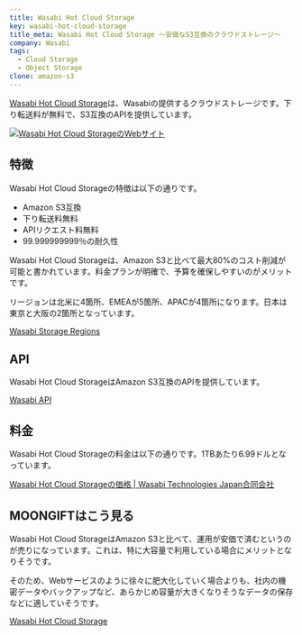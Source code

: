 ```yaml
---
title: Wasabi Hot Cloud Storage
key: wasabi-hot-cloud-storage
title_meta: Wasabi Hot Cloud Storage 〜安価なS3互換のクラウドストレージ〜
company: Wasabi
tags:
  - Cloud Storage
  - Object Storage
clone: amazon-s3
---
```


[Wasabi Hot Cloud Storage](https://wasabi.com/cloud-object-storage)は、Wasabiの提供するクラウドストレージです。下り転送料が無料で、S3互換のAPIを提供しています。

[![Wasabi Hot Cloud StorageのWebサイト](/img/services/wasabi-hot-cloud-storage.jpg)](https://wasabi.com/cloud-object-storage)

<!--more-->

## 特徴

Wasabi Hot Cloud Storageの特徴は以下の通りです。

- Amazon S3互換
- 下り転送料無料
- APIリクエスト料無料
- 99.999999999％の耐久性

Wasabi Hot Cloud Storageは、Amazon S3と比べて最大80%のコスト削減が可能と書かれています。料金プランが明確で、予算を確保しやすいのがメリットです。

リージョンは北米に4箇所、EMEAが5箇所、APACが4箇所になります。日本は東京と大阪の2箇所となっています。

[Wasabi Storage Regions](https://wasabi.com/company/storage-regions)

## API

Wasabi Hot Cloud StorageはAmazon S3互換のAPIを提供しています。

[Wasabi API](https://docs.wasabi.com/docs/wasabi-api)

## 料金

Wasabi Hot Cloud Storageの料金は以下の通りです。1TBあたり6.99ドルとなっています。

[Wasabi Hot Cloud Storageの価格 \| Wasabi Technologies Japan合同会社](https://wasabi.com/ja/pricing)

## MOONGIFTはこう見る

Wasabi Hot Cloud StorageはAmazon S3と比べて、運用が安価で済むというのが売りになっています。これは、特に大容量で利用している場合にメリットとなりそうです。

そのため、Webサービスのように徐々に肥大化していく場合よりも、社内の機密データやバックアップなど、あらかじめ容量が大きくなりそうなデータの保存などに適していそうです。

[Wasabi Hot Cloud Storage](https://wasabi.com/cloud-object-storage)
